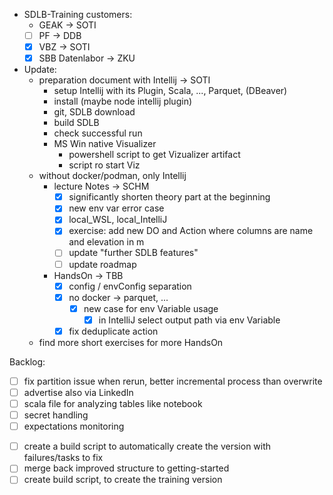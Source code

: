 - SDLB-Training customers: 
	+ GEAK -> SOTI
    + [ ] PF -> DDB
	+ [x] VBZ -> SOTI 
	+ [x] SBB Datenlabor -> ZKU
- Update:
	+ preparation document with Intellij -> SOTI
		* setup Intellij with its Plugin, Scala, ..., Parquet, (DBeaver)
		* install  (maybe node intellij plugin)
		* git, SDLB download
		* build SDLB
		* check successful run
		* MS Win native Visualizer
			- powershell script to get Vizualizer artifact
			- script ro start Viz
	+ without docker/podman, only Intellij
		* lecture Notes -> SCHM
		  + [x] significantly shorten theory part at the beginning
          + [x] new env var error case
          + [x] local_WSL, local_IntelliJ
          + [x] exercise: add new DO and Action where columns are name and elevation in m
          + [ ] update "further SDLB features"
          + [ ] update roadmap
		* HandsOn -> TBB
 			+ [x] config / envConfig separation
			- [x] no docker -> parquet, ...
              + [x] new case for env Variable usage  
                + [x] in IntelliJ select output path via env Variable
            + [x] fix deduplicate action 
	+ find more short exercises for more HandsOn

Backlog:
+ [ ] fix partition issue when rerun, better incremental process than overwrite
+ [ ] advertise also via LinkedIn
+ [ ] scala file for analyzing tables like notebook
+ [ ] secret handling
+ [ ] expectations monitoring
- [ ] create a build script to automatically create the version with failures/tasks to fix 
- [ ] merge back improved structure to getting-started
- [ ] create build script, to create the training version 